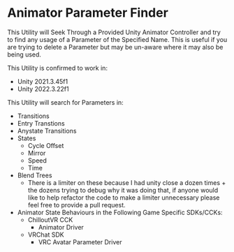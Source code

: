 # Animator Parameter Finder
This Utility will Seek Through a Provided Unity Animator Controller and try to find any usage of a Parameter of the Specified Name. This is useful if you are trying to delete a Parameter but may be un-aware where it may also be being used.

This Utility is confirmed to work in:
- Unity 2021.3.45f1
- Unity 2022.3.22f1

This Utility will search for Parameters in:
- Transitions
- Entry Transtions
- Anystate Transitions
- States
   - Cycle Offset
   - Mirror
   - Speed
   - Time
- Blend Trees
   - There is a limiter on these because I had unity close a dozen times + the dozens trying to debug why it was doing that, if anyone would like to help refactor the code to make a limiter unnecessary please feel free to provide a pull request.
- Animator State Behaviours in the Following Game Specific SDKs/CCKs:
   - ChilloutVR CCK
      - Animator Driver
   - VRChat SDK
      - VRC Avatar Parameter Driver